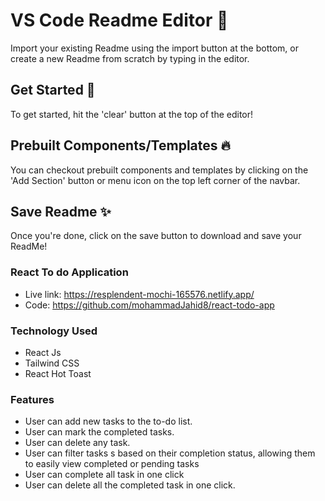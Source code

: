 # VS Code Readme Editor 📝

Import your existing Readme using the import button at the bottom,
or create a new Readme from scratch by typing in the editor.

## Get Started 🚀

To get started, hit the 'clear' button at the top of the editor!

## Prebuilt Components/Templates 🔥

You can checkout prebuilt components and templates by clicking on the 'Add Section' button or menu icon
on the top left corner of the navbar.

## Save Readme ✨

Once you're done, click on the save button to download and save your ReadMe!

### React To do Application

- Live link: https://resplendent-mochi-165576.netlify.app/
- Code: https://github.com/mohammadJahid8/react-todo-app

### Technology Used

- React Js
- Tailwind CSS
- React Hot Toast

### Features

- User can add new tasks to the to-do list.
- User can mark the completed tasks.
- User can delete any task.
- User can filter tasks s based on their completion
  status, allowing them to easily view completed or pending tasks
- User can complete all task in one click
- User can delete all the completed task in one click.
